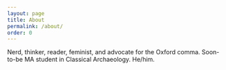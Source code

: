 ```yaml
---
layout: page
title: About
permalink: /about/
order: 0
---
```


Nerd, thinker, reader, feminist, and advocate for the Oxford comma. Soon-to-be MA student in Classical Archaeology. He/him.
